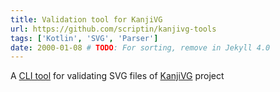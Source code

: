 ```yaml
---
title: Validation tool for KanjiVG
url: https://github.com/scriptin/kanjivg-tools
tags: ['Kotlin', 'SVG', 'Parser']
date: 2000-01-08 # TODO: For sorting, remove in Jekyll 4.0
---
```

A [CLI tool](https://github.com/scriptin/kanjivg-tools) for validating
SVG files of [KanjiVG](https://kanjivg.tagaini.net/) project
